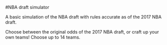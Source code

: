 #NBA draft simulator

A basic simulation of the NBA draft with rules accurate as of the 2017 NBA draft.

Choose between the original odds of the 2017 NBA draft, or craft up your own teams! Choose up to 14 teams.

